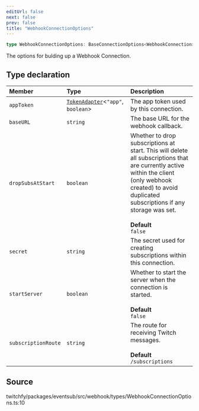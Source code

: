 ```yaml
---
editUrl: false
next: false
prev: false
title: "WebhookConnectionOptions"
---
```


```ts
type WebhookConnectionOptions: BaseConnectionOptions<WebhookConnection> & Object;
```

The options for bulding up a Webhook Connection.

## Type declaration

| Member | Type | Description |
| :------ | :------ | :------ |
| `appToken` | [`TokenAdapter`](/api/eventsub/classes/tokenadapter/)\<`"app"`, `boolean`\> | The app token used by this connection. |
| `baseURL` | `string` | The base URL for the webhook callback. |
| `dropSubsAtStart` | `boolean` | Whether to drop subscriptions at start. This will delete all subscriptions that are currently active within the client (only webhook created) to avoid duplicated subscriptions if any storage was set.<br /><br />**Default**<br />` false ` |
| `secret` | `string` | The secret used for creating subscriptions within this connection. |
| `startServer` | `boolean` | Whether to start the server when the connection is started.<br /><br />**Default**<br />` false ` |
| `subscriptionRoute` | `string` | The route for receiving Twitch messages.<br /><br />**Default**<br />` /subscriptions ` |

## Source

twitchfy/packages/eventsub/src/webhook/types/WebhookConnectionOptions.ts:10

